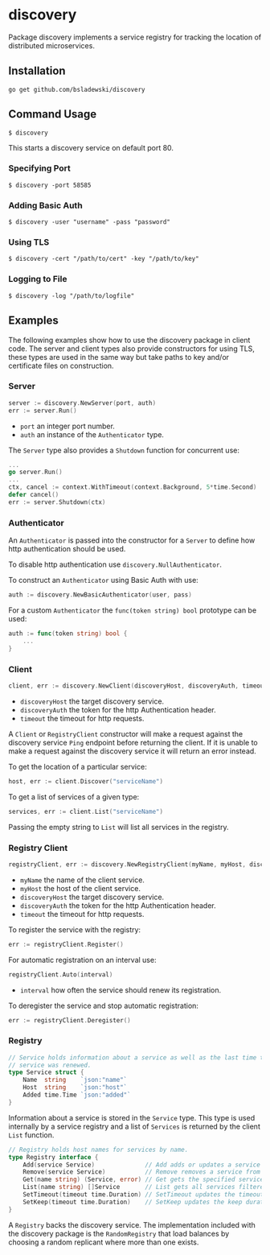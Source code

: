 # discovery

Package discovery implements a service registry for tracking the location of distributed microservices.

## Installation

`go get github.com/bsladewski/discovery`

## Command Usage

`$ discovery`

This starts a discovery service on default port 80.

### Specifying Port

`$ discovery -port 58585`

### Adding Basic Auth

`$ discovery -user "username" -pass "password"`

### Using TLS

`$ discovery -cert "/path/to/cert" -key "/path/to/key"`

### Logging to File

`$ discovery -log "/path/to/logfile"`

## Examples

The following examples show how to use the discovery package in client code.
The server and client types also provide constructors for using TLS, these
types are used in the same way but take paths to key and/or certificate files
on construction.

### Server

```go
server := discovery.NewServer(port, auth)
err := server.Run()
```

- `port` an integer port number.
- `auth` an instance of the `Authenticator` type.

The `Server` type also provides a `Shutdown` function for concurrent use:

```go
...
go server.Run()
...
ctx, cancel := context.WithTimeout(context.Background, 5*time.Second)
defer cancel()
err := server.Shutdown(ctx)
```

### Authenticator

An `Authenticator` is passed into the constructor for a `Server` to define how
http authentication should be used.

To disable http authentication use `discovery.NullAuthenticator`.

To construct an `Authenticator` using Basic Auth with use:

```go
auth := discovery.NewBasicAuthenticator(user, pass)
```

For a custom `Authenticator` the `func(token string) bool` prototype can be used:

```go
auth := func(token string) bool {
    ...
}
```

### Client

```go
client, err := discovery.NewClient(discoveryHost, discoveryAuth, timeout)
```

- `discoveryHost` the target discovery service.
- `discoveryAuth` the token for the http Authentication header.
- `timeout` the timeout for http requests.

A `Client` or `RegistryClient` constructor will make a request against the
discovery service `Ping` endpoint before returning the client. If it is unable
to make a request against the discovery service it will return an error instead.

To get the location of a particular service:

```go
host, err := client.Discover("serviceName")
```

To get a list of services of a given type:

```go
services, err := client.List("serviceName")
```

Passing the empty string to `List` will list all services in the registry.

### Registry Client

```go
registryClient, err := discovery.NewRegistryClient(myName, myHost, discoveryHost, discoveryAuth, timeout)
```

- `myName` the name of the client service.
- `myHost` the host of the client service.
- `discoveryHost` the target discovery service.
- `discoveryAuth` the token for the http Authentication header.
- `timeout` the timeout for http requests.

To register the service with the registry:

```go
err := registryClient.Register()
```

For automatic registration on an interval use:

```go
registryClient.Auto(interval)
```

- `interval` how often the service should renew its registration.

To deregister the service and stop automatic registration:

```go
err := registryClient.Deregister()
```

### Registry

```go
// Service holds information about a service as well as the last time the
// service was renewed.
type Service struct {
	Name  string    `json:"name"`
	Host  string    `json:"host"`
	Added time.Time `json:"added"`
}
```

Information about a service is stored in the `Service` type. This type is used
internally by a service registry and a list of `Services` is returned by the
client `List` function.

```go
// Registry holds host names for services by name.
type Registry interface {
	Add(service Service)              // Add adds or updates a service to this registry.
	Remove(service Service)           // Remove removes a service from this registry.
	Get(name string) (Service, error) // Get gets the specified service.
	List(name string) []Service       // List gets all services filtered by name.
	SetTimeout(timeout time.Duration) // SetTimeout updates the timeout duration.
	SetKeep(timeout time.Duration)    // SetKeep updates the keep duration.
}
```

A `Registry` backs the discovery service. The implementation included with the
discovery package is the `RandomRegistry` that load balances by choosing a
random replicant where more than one exists.
